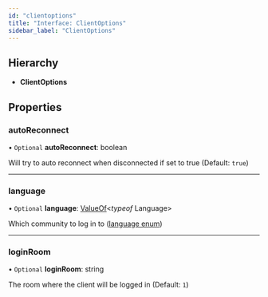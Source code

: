 ```yaml
---
id: "clientoptions"
title: "Interface: ClientOptions"
sidebar_label: "ClientOptions"
---
```


## Hierarchy

* **ClientOptions**

## Properties

### autoReconnect

• `Optional` **autoReconnect**: boolean

Will try to auto reconnect when disconnected if set to true (Default: `true`)

___

### language

• `Optional` **language**: [ValueOf](../globals.md#valueof)<*typeof* Language\>

Which community to log in to ([language enum](/docs/api/globals#languages))

___

### loginRoom

• `Optional` **loginRoom**: string

The room where the client will be logged in (Default: `1`)
